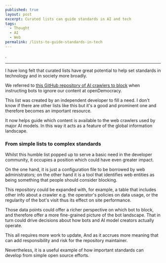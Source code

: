 ```yaml
---
published: true
layout: post
excerpt: Curated lists can guide standards in AI and tech
tags:
  - Thought
  - AI
  - Web
permalink: /lists-to-guide-standards-in-tech
---
```


<p class="grad-back">.</p>

<hr/>

 I have long felt that curated lists have great potential to help set standards in technology and in society more broadly.

 We referred to [this GitHub repository of AI crawlers to block](https://github.com/ai-robots-txt/ai.robots.txt) when instructing bots to ignore our content at openDemocracy.

 This list was created by an independent developer to fill a need. I don't know if there are other lists like this but it's a good and prominent one and therefore becomes an important resource.

 It now helps guide which content is available to the web crawlers used by major AI models. In this way it acts as a feature of the global information landscape.

### From simple lists to complex standards

 Whilst this humble list popped up to serve a basic need in the developer community, it occupies a position which could have even greater impact. 
 
 On the one hand, it is just a configuration file to be borrowed by web administrators; on the other hand it is a tool that identifies web entities as being something that people should consider blocking.

 This repository could be expanded with, for example, a table that includes other info about a crawler e.g. the operator's policies on data usage, or the regularity of the bot's visit thus its effect on site performance. 

 Those data points could offer a richer perspective on which bot to block, and therefore offer a more fine-grained picture of the bot landscape. That in turn could drive decisions about how bots and AI model creators actually operate.

 This all requires more work to update, And as it accrues more meaning that can add responsibility and risk for the repository maintainer.

 Nevertheless, it is a useful example of how important standards can develop from simple open source efforts.